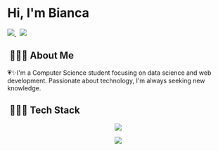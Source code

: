 <h1>Hi, I'm Bianca</h1>

<p>
  <a href="https://www.linkedin.com/in/bianca-cancian-4a60b61a3/">
    <img src="https://img.shields.io/badge/-Bianca%20Cancian-0077B5?style=flat-square&logo=Linkedin&logoColor=white"/>
  </a>  
  &nbsp;
  <a href="mailto:contatobiancacancian@gmail.com">
    <img src="https://img.shields.io/badge/-contatobiancacancian@gmail.com-D14836?style=flat-square&logo=Gmail&logoColor=white"/>
  </a>
</p>



<h2>&nbsp;👩🏽‍🦱 About Me </h2>
<p>💗✨I'm a Computer Science student focusing on data science and web development. Passionate about technology, I'm always seeking new knowledge.</p>

<h2> &nbsp;👩🏽‍💻 Tech Stack</h2>
<p align="center">
  <a href="https://skillicons.dev">
    <img src="https://skillicons.dev/icons?i=html,css,sass,typescript,js,react,vite,vue" />
  </a>
</p>
<p align="center">
  <a href="https://skillicons.dev">
    <img src="https://skillicons.dev/icons?i=python,java,flask,next,nodejs,postgresql,mysql,prisma,mongo" />
  </a>
</p>

<div align="left">

  
 </div>






